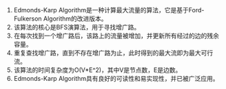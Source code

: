 

1. Edmonds-Karp Algorithm是一种计算最大流量的算法，它是基于Ford-Fulkerson Algorithm的改进版本。
2. 该算法的核心是BFS演算法，用于寻找增广路。
3. 在每次找到一个增广路后，该路上的流量被增加，并更新所有经过的边的残余容量。
4. 重复查找增广路，直到不存在增广路为止，此时得到的最大流即为最大可行流。
5. 该算法的时间复杂度为O(V*E^2)，其中V是节点数，E是边数。
6. Edmonds-Karp Algorithm具有良好的可读性和易实现性，并已被广泛应用。
